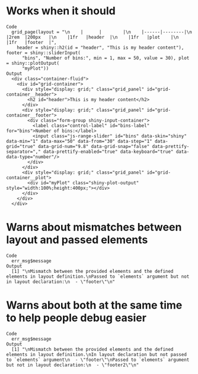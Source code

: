 # Works when it should

    Code
      grid_page(layout = "\n    |      |        |\n    |------|--------|\n    |2rem  |200px   |\n    |1fr   |header  |\n    |1fr   |plot    |\n    |1fr   |footer  |",
        header = shiny::h2(id = "header", "This is my header content"), footer = shiny::sliderInput(
          "bins", "Number of bins:", min = 1, max = 50, value = 30), plot = shiny::plotOutput(
          "myPlot"))
    Output
      <div class="container-fluid">
        <div id="grid-container">
          <div style="display: grid;" class="grid_panel" id="grid-container__header">
            <h2 id="header">This is my header content</h2>
          </div>
          <div style="display: grid;" class="grid_panel" id="grid-container__footer">
            <div class="form-group shiny-input-container">
              <label class="control-label" id="bins-label" for="bins">Number of bins:</label>
              <input class="js-range-slider" id="bins" data-skin="shiny" data-min="1" data-max="50" data-from="30" data-step="1" data-grid="true" data-grid-num="9.8" data-grid-snap="false" data-prettify-separator="," data-prettify-enabled="true" data-keyboard="true" data-data-type="number"/>
            </div>
          </div>
          <div style="display: grid;" class="grid_panel" id="grid-container__plot">
            <div id="myPlot" class="shiny-plot-output" style="width:100%;height:400px;"></div>
          </div>
        </div>
      </div>

# Warns about mismatches between layout and passed elements

    Code
      err_msg$message
    Output
      [1] "\nMismatch between the provided elements and the defined elements in layout definition.\nPassed to `elements` argument but not in layout declaration:\n  - \"footer\"\n"

# Warns about both at the same time to help people debug easier

    Code
      err_msg$message
    Output
      [1] "\nMismatch between the provided elements and the defined elements in layout definition.\nIn layout declaration but not passed to `elements` argument\n  - \"footer\"\nPassed to `elements` argument but not in layout declaration:\n  - \"footer2\"\n"

